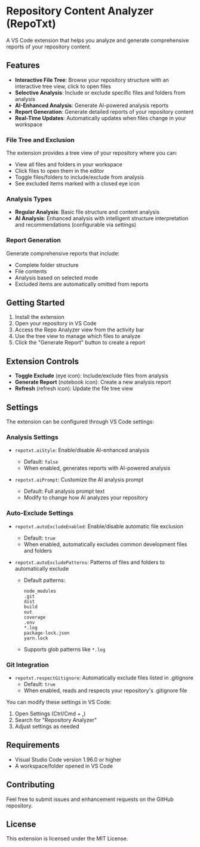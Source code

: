 # Repository Content Analyzer (RepoTxt)

A VS Code extension that helps you analyze and generate comprehensive reports of your repository content.

## Features

- **Interactive File Tree**: Browse your repository structure with an interactive tree view, click to open files
- **Selective Analysis**: Include or exclude specific files and folders from analysis
- **AI-Enhanced Analysis**: Generate AI-powered analysis reports
- **Report Generation**: Generate detailed reports of your repository content
- **Real-Time Updates**: Automatically updates when files change in your workspace

### File Tree and Exclusion
The extension provides a tree view of your repository where you can:
- View all files and folders in your workspace
- Click files to open them in the editor
- Toggle files/folders to include/exclude from analysis
- See excluded items marked with a closed eye icon

### Analysis Types
- **Regular Analysis**: Basic file structure and content analysis
- **AI Analysis**: Enhanced analysis with intelligent structure interpretation and recommendations (configurable via settings)

### Report Generation
Generate comprehensive reports that include:
- Complete folder structure
- File contents
- Analysis based on selected mode
- Excluded items are automatically omitted from reports

## Getting Started

1. Install the extension
2. Open your repository in VS Code
3. Access the Repo Analyzer view from the activity bar
4. Use the tree view to manage which files to analyze
5. Click the "Generate Report" button to create a report

## Extension Controls

- **Toggle Exclude** (eye icon): Include/exclude files from analysis
- **Generate Report** (notebook icon): Create a new analysis report
- **Refresh** (refresh icon): Update the file tree view

## Settings

The extension can be configured through VS Code settings:

### Analysis Settings
- `repotxt.aiStyle`: Enable/disable AI-enhanced analysis
  - Default: `false`
  - When enabled, generates reports with AI-powered analysis

- `repotxt.aiPrompt`: Customize the AI analysis prompt
  - Default: Full analysis prompt text
  - Modify to change how AI analyzes your repository

### Auto-Exclude Settings
- `repotxt.autoExcludeEnabled`: Enable/disable automatic file exclusion
  - Default: `true`
  - When enabled, automatically excludes common development files and folders

- `repotxt.autoExcludePatterns`: Patterns of files and folders to automatically exclude
  - Default patterns:
    ```
    node_modules
    .git
    dist
    build
    out
    coverage
    .env
    *.log
    package-lock.json
    yarn.lock
    ```
  - Supports glob patterns like `*.log`

### Git Integration
- `repotxt.respectGitignore`: Automatically exclude files listed in .gitignore
  - Default: `true`
  - When enabled, reads and respects your repository's .gitignore file

You can modify these settings in VS Code:
1. Open Settings (Ctrl/Cmd + ,)
2. Search for "Repository Analyzer"
3. Adjust settings as needed

## Requirements

- Visual Studio Code version 1.96.0 or higher
- A workspace/folder opened in VS Code

## Contributing

Feel free to submit issues and enhancement requests on the GitHub repository.

## License

This extension is licensed under the MIT License.
